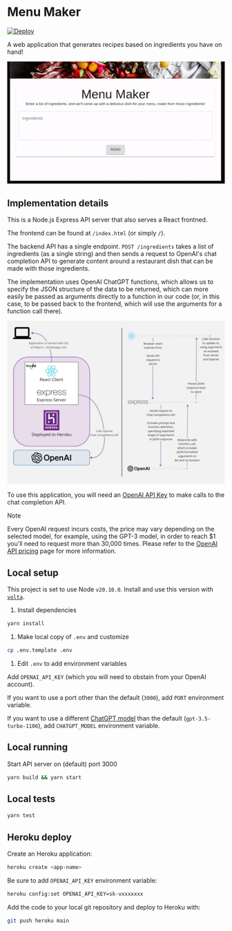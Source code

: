 # Menu Maker

[![Deploy](https://www.herokucdn.com/deploy/button.svg)](https://heroku.com/deploy?template=https://github.com/heroku-reference-apps/menumaker)

A web application that generates recipes based on ingredients you have on hand!

![Menu Maker in action](img/menumaker.gif)

## Implementation details

This is a Node.js Express API server that also serves a React frontned.

The frontend can be found at `/index.html` (or simply `/`).

The backend API has a single endpoint. `POST /ingredients` takes a list of ingredients (as a single string) and then sends a request to OpenAI's chat completion API to generate content around a restaurant dish that can be made with those ingredients.

The implementation uses OpenAI ChatGPT functions, which allows us to specify the JSON structure of the data to be returned, which can more easily be passed as arguments directly to a function in our code (or, in this case, to be passed back to the frontend, which will use the arguments for a function call there).

![Architecture](img/architecture.png)

To use this application, you will need an [OpenAI API Key](https://platform.openai.com/) to make calls to the chat completion API.

> [!NOTE]
> Every OpenAI request incurs costs, the price may vary depending on the selected model, for example, using the GPT-3 model, in order to reach $1 you'll need to request more than 30,000 times. Please refer to the [OpenAI API pricing](https://openai.com/pricing) page for more information.

## Local setup

This project is set to use Node `v20.10.0`. Install and use this version with [`volta`](https://volta.sh).

1. Install dependencies

```bash
yarn install
```

1. Make local copy of `.env` and customize

```bash
cp .env.template .env
```

1. Edit `.env` to add environment variables

Add `OPENAI_API_KEY` (which you will need to obstain from your OpenAI account).

If you want to use a port other than the default (`3000`), add `PORT` environment variable.

If you want to use a different [ChatGPT model](https://platform.openai.com/docs/models/overview) than the default (`gpt-3.5-turbo-1106`), add `CHATGPT_MODEL` environment variable.

## Local running

Start API server on (default) port 3000

```bash
yarn build && yarn start
```

## Local tests

```bash
yarn test
```

## Heroku deploy

Create an Heroku application:

```bash
heroku create <app-name>
```

Be sure to add `OPENAI_API_KEY` environment variable:

```bash
heroku config:set OPENAI_API_KEY=sk-vxxxxxxx
```

Add the code to your local git repository and deploy to Heroku with:

```bash
git push heroku main
```
